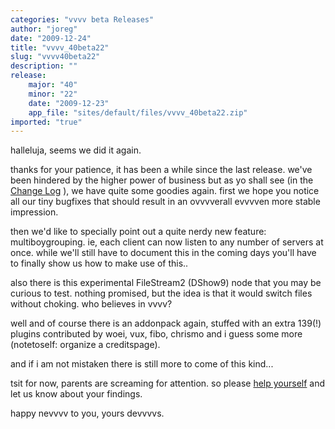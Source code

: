 ```yaml
---
categories: "vvvv beta Releases"
author: "joreg"
date: "2009-12-24"
title: "vvvv_40beta22"
slug: "vvvv40beta22"
description: ""
release: 
    major: "40"
    minor: "22"
    date: "2009-12-23"
    app_file: "sites/default/files/vvvv_40beta22.zip"
imported: "true"
---
```



halleluja, seems we did it again.

thanks for your patience, it has been a while since the last release. we've been hindered by the higher power of business but as yo shall see (in the [Change Log](https://betadocs.vvvv.org/changelog/core/change-log-vvvv40beta22.html) ), we have quite some goodies again. first we hope you notice all our tiny bugfixes that should result in an ovvvverall evvvven more stable impression. 

then we'd like to specially point out a quite nerdy new feature: multiboygrouping. ie, each client can now listen to any number of servers at once. while we'll still have to document this in the coming days you'll have to finally show us how to make use of this..

also there is this experimental FileStream2 (DShow9) node that you may be curious to test. nothing promised, but the idea is that it would switch files without choking. who believes in vvvv?

well and of course there is an addonpack again, stuffed with an extra 139(!) plugins contributed by woei, vux, fibo, chrismo and i guess some more (notetoself: organize a creditspage). 

and if i am not mistaken there is still more to come of this kind...

tsit for now, parents are screaming for attention. so please [help yourself](https://legacy.vvvv.org/downloads) and let us know about your findings.

happy nevvvv to you,
yours devvvvs.